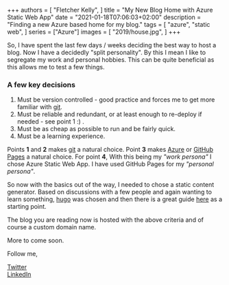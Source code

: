 +++
authors = [
    "Fletcher Kelly",
]
title = "My New Blog Home with Azure Static Web App"
date = "2021-01-18T07:06:03+02:00"
description = "Finding a new Azure based home for my blog."
tags = [
    "azure",
    "static web",
]
series = ["Azure"]
images = [
    "2019/house.jpg",
]
+++

So, I have spent the last few days / weeks deciding the best way to host a blog. Now I have a decidedly "split personality". By this I mean I like to segregate my work and personal hobbies. This can be quite beneficial as this allows me to test a few things.

### A few key decisions

1. Must be version controlled - good practice and forces me to get more familiar with [git](https://git-scm.com/).
2. Must be reliable and redundant, or at least enough to re-deploy if needed - see point 1 :) .
3. Must be as cheap as possible to run and be fairly quick.
4. Must be a learning experience.

Points **1** and **2** makes [git](https://git-scm.com/) a natural choice. Point **3** makes [Azure](https://azure.microsoft.com/en-us/) or [GitHub Pages](https://pages.github.com/) a natural choice. For point **4**, With this being my *"work persona"* I chose Azure Static Web App. I have used GitHub Pages for my *"personal persona"*.

So now with the basics out of the way,  I needed to chose a static content generator. Based on discussions with a few people and again wanting to learn something, [hugo](https://gohugo.io/getting-started/installing/) was chosen and then there is a great guide [here](https://docs.microsoft.com/en-us/azure/static-web-apps/publish-hugo) as a starting point.

The blog you are reading now is hosted with the above criteria and of course a custom domain name.

More to come soon.

Follow me,

[Twitter](https://www.twitter.com/fskelly)  
[LinkedIn](https://linkedin.com/in/fletcherkelly)
